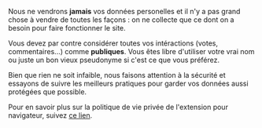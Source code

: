 Nous ne vendrons **jamais** vos données personelles et il n'y a pas grand chose à vendre de
toutes les façons : on ne collecte que ce dont on a besoin pour faire fonctionner le site.

Vous devez par contre considérer toutes vos intéractions (votes, commentaires...)
comme **publiques**. Vous êtes libre d'utiliser votre vrai nom ou juste un bon vieux
pseudonyme si c'est ce que vous préférez.

Bien que rien ne soit infaible, nous faisons attention à la sécurité et essayons de suivre les
meilleurs pratiques pour garder vos données aussi protégées que possible.

Pour en savoir plus sur la politique de vie privée de l'extension pour navigateur,
suivez [ce lien](/help/extension).